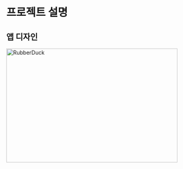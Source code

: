 # 프로젝트 설명

## 앱 디자인

<img src="https://github.com/ministori-yonsei/gd_fe_image/blob/main/frontend/design/mini_prj.png" width="450px" height="300px" title="px(픽셀) 크기 설정" alt="RubberDuck"></img>

